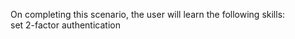 
On completing this scenario, the user will learn the following skills:<br />
set 2-factor authentication

